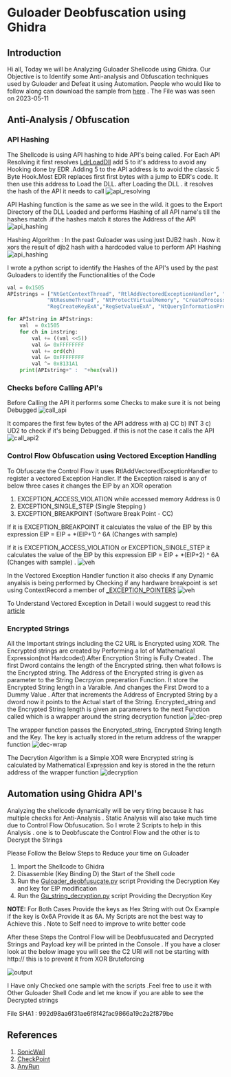 # Guloader Deobfuscation using Ghidra

## Introduction
Hi all, Today we will be Analyzing Guloader  Shellcode using Ghidra. Our Objective is to Identify some Anti-analysis and Obfuscation techniques used by Guloader and Defeat it using Automation. People who would like to follow along can download the sample from [here](https://bazaar.abuse.ch/sample/55130719554a0b3dcbf971c646e6e668b663b796f4be09816d405cc15a16d7d6/) . The File was was seen on 2023-05-11

## Anti-Analysis / Obfuscation

### API Hashing
The Shellcode is using API hashing to hide API's being called. For Each API Resolving it first resolves [LdrLoadDll](https://malapi.io/winapi/LdrLoadDll) add 5 to it's address to avoid any Hooking done by EDR .Adding 5 to the API address is to avoid the classic 5 Byte Hook.Most EDR replaces first first bytes with a jump to EDR's code. It then use this address to Load the DLL. after Loading the DLL . it resolves the hash of the API it needs to call
![api_resolving](resolve_api.PNG)

API Hashing function is the same as we see in the wild. it goes to the Export Directory of the DLL Loaded and performs Hashing of all API name's till the hashes match .if the hashes match it stores the Address of the API
 ![api_hashing](hashed_api's.PNG)
 
 Hashing Algorithm : In the past Guloader was using just DJB2 hash . Now it xors the result of djb2 hash with a hardcoded value to perform API Hashing
![api_hashing](DJB2+XOR.PNG)

I wrote a python script to identify the Hashes of the API's used by the past Guloaders to identify the Functionalities of the Code

```python
val = 0x1505
APIstrings = ["NtGetContextThread", "RtlAddVectoredExceptionHandler", "NtAllocateVirtualMemory", "DbgUIRemoteBreakIn", "LdrLoadDll", "DbgBreakPoint", "EnumWindows", "NtSetInformationThread", "ZwSetInformationThread", "TerminateProcess", "ExitProcess", "NtSetContextThread", "NtWriteVirtualMemory", "NtCreateSection", "NtMapViewOfSection", "NtOpenFile", "NtSetInformationProcess", "NtClose",
             "NtResumeThread", "NtProtectVirtualMemory", "CreateProcessInternal", "GetLongPathNameW", "Sleep", "NtCreateThreadEx", "WaitForSingleObject", "TerminateThread", "CreateFileW", "WriteFile","ReadFile","ShellExecuteW",
             "RegCreateKeyExA","RegSetValueExA", "NtQueryInformationProcess", "InternetOpenA", "InternetSetOptionA", "InternetOpenUrlA", "InternetReadFile", "InternetCloseHandle"]

for APIstring in APIstrings:
    val  = 0x1505
    for ch in instring:
        val += ((val <<5))
        val &= 0xFFFFFFFF
        val += ord(ch)
        val &= 0xFFFFFFFF
        val ^= 0x8131A1
    print(APIstring+" :  "+hex(val))
```

### Checks before Calling API's

Before Calling the API it performs some Checks to make sure it is not being Debugged 
![call_api](call_api's.PNG)

It compares the first few bytes of the API address with a) CC b) INT 3 c) UD2 to check if it's being Debugged. if this is not the case it calls the API
![call_api2](call_api_check_exception.PNG)

### Control Flow Obfuscation using Vectored Exception Handling

To Obfuscate the Control Flow it uses RtlAddVectoredExceptionHandler to register a vectored Exception Handler. If the Exception raised is any of below three cases it changes the EIP by an XOR operation

1) EXCEPTION_ACCESS_VIOLATION while accessed memory Address is 0
2) EXCEPTION_SINGLE_STEP (Single Stepping )
3) EXCEPTION_BREAKPOINT (Software Break Point - CC)

If it is EXCEPTION_BREAKPOINT it calculates the value of the EIP by this expression EIP = EIP + *(EIP+1) ^ 6A (Changes with sample) 

If it is EXCEPTION_ACCESS_VIOLATION or EXCEPTION_SINGLE_STEP  it calculates the value of the EIP by this expression EIP = EIP + *(EIP+2) ^ 6A (Changes with sample) . 
![veh](vectored_exception_handler.PNG)

In the Vectored Exception Handler function it also checks if any Dynamic anyalsis is being performed by Checking if any hardware breakpoint is set using ContextRecord a member of [_EXCEPTION_POINTERS](https://learn.microsoft.com/en-us/windows/win32/api/winnt/ns-winnt-exception_pointers)
![veh](vectored_exception_breakpoint_check.PNG)

To Understand Vectored Exception in Detail i would suggest to read this [article](https://www.mcafee.com/blogs/other-blogs/mcafee-labs/guloader-campaigns-a-deep-dive-analysis-of-a-highly-evasive-shellcode-based-loader/) 

### Encrypted Strings

All the Important strings including the C2 URL is Encrypted using XOR. The Encrypted strings are created by Performing a lot of Mathematical Expression(not Hardcoded).After Encryption String is Fully Created . The first Dword contains the length of the Encrypted string. then what follows is the Encrypted string. The Address of the Encrypted string is given as parameter to the String Decrpyion preperation Function. It store the Encrypted String length in a Varaible. And changes the First Dword to a Dummy Value . After that increments the Address of Encrypted String by a dword now it points to the Actual start of the String. Encrypted_string and the Encrypted String length is given an paramerers to the next Function called which is a wrapper around the string decryption function
![dec-prep](string_decryption_prep.PNG)

The wrapper function passes the Encrypted_string, Encrypted String length and the Key. The key is actually stored in the return address of the wrapper function
![dec-wrap](key_xor.PNG)

The Decrytion Algorithm is a Simple XOR were Encrypted string is calculated by Mathematical Expression and key is stored in the the return address of the wrapper function
![decryption](literal_xor.PNG)

## Automation using Ghidra API's

Analyzing the shellcode dynamically will be very tiring because it has multiple checks for Anti-Analysis . Static Analysis will also take much time due to Control Flow Obfusucation. So I wrote 2 Scripts to help in this Analysis . one is to Deobfuscate the Control Flow and the other is to Decrypt the Strings

Please Follow the Below Steps to Reduce your time on Guloader

1) Import the Shellcode to Ghidra
2) Disassemble (Key Binding D) the Start of the Shell code
3) Run the [Guloader_deobfusucate.py](https://github.com/irfan-eternal/blog_temp/blob/main/guloader/Guloader_deobfusucate.py) script Providing the Decryption Key and key for EIP modification
4) Run the [Gu_string_decryption.py](https://github.com/irfan-eternal/blog_temp/blob/main/guloader/Gu_string_decryption.py) script Providing the Decryption Key

**NOTE:** For Both Cases Provide the keys as Hex String with out Ox Example if the key is 0x6A Provide it as 6A. My Scripts are not the best way to Achieve this . Note to Self need to improve to write better code

After these Steps the Control Flow will be Deobfusucated and Decrypted Strings and Payload key will be printed in the Console . If you have a closer look at the below image you will see the C2 URl will not be starting with http:// this is to prevent it from XOR Bruteforcing


![output](result.PNG)



I Have only Checked one sample with the scripts .Feel free to use it with Other Guloader Shell Code and let me know if you are able to see the Decrypted strings

File SHA1 : 992d98aa6f31ae6f8f42fac9866a19c2a2f879be

## References

1) [SonicWall](https://securitynews.sonicwall.com/xmlpost/guloader-demystified-unraveling-its-vectored-exception-handler-approach/) 
2) [CheckPoint](https://research.checkpoint.com/2023/cloud-based-malware-delivery-the-evolution-of-guloader/) 
3) [AnyRun](https://any.run/cybersecurity-blog/deobfuscating-guloader/)


 


